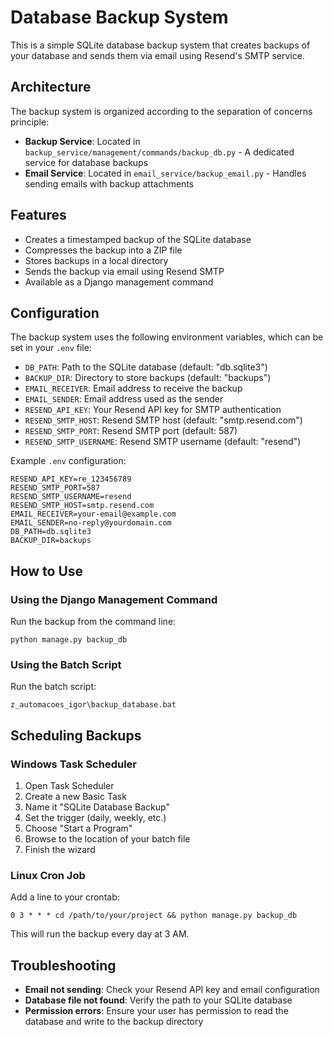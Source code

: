 # Database Backup System

This is a simple SQLite database backup system that creates backups of your database and sends them via email using Resend's SMTP service.

## Architecture

The backup system is organized according to the separation of concerns principle:

- **Backup Service**: Located in `backup_service/management/commands/backup_db.py` - A dedicated service for database backups
- **Email Service**: Located in `email_service/backup_email.py` - Handles sending emails with backup attachments

## Features

- Creates a timestamped backup of the SQLite database
- Compresses the backup into a ZIP file
- Stores backups in a local directory
- Sends the backup via email using Resend SMTP
- Available as a Django management command

## Configuration

The backup system uses the following environment variables, which can be set in your `.env` file:

- `DB_PATH`: Path to the SQLite database (default: "db.sqlite3")
- `BACKUP_DIR`: Directory to store backups (default: "backups")
- `EMAIL_RECEIVER`: Email address to receive the backup
- `EMAIL_SENDER`: Email address used as the sender
- `RESEND_API_KEY`: Your Resend API key for SMTP authentication
- `RESEND_SMTP_HOST`: Resend SMTP host (default: "smtp.resend.com")
- `RESEND_SMTP_PORT`: Resend SMTP port (default: 587)
- `RESEND_SMTP_USERNAME`: Resend SMTP username (default: "resend")

Example `.env` configuration:

```
RESEND_API_KEY=re_123456789
RESEND_SMTP_PORT=587
RESEND_SMTP_USERNAME=resend
RESEND_SMTP_HOST=smtp.resend.com
EMAIL_RECEIVER=your-email@example.com
EMAIL_SENDER=no-reply@yourdomain.com
DB_PATH=db.sqlite3
BACKUP_DIR=backups
```

## How to Use

### Using the Django Management Command

Run the backup from the command line:

```
python manage.py backup_db
```

### Using the Batch Script

Run the batch script:

```
z_automacoes_igor\backup_database.bat
```

## Scheduling Backups

### Windows Task Scheduler

1. Open Task Scheduler
2. Create a new Basic Task
3. Name it "SQLite Database Backup"
4. Set the trigger (daily, weekly, etc.)
5. Choose "Start a Program"
6. Browse to the location of your batch file
7. Finish the wizard

### Linux Cron Job

Add a line to your crontab:

```
0 3 * * * cd /path/to/your/project && python manage.py backup_db
```

This will run the backup every day at 3 AM.

## Troubleshooting

- **Email not sending**: Check your Resend API key and email configuration
- **Database file not found**: Verify the path to your SQLite database
- **Permission errors**: Ensure your user has permission to read the database and write to the backup directory 